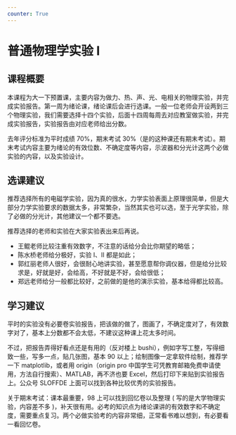 ```yaml
---
counter: True
---
```


# 普通物理学实验 Ⅰ

## 课程概要
本课程为大一下预置课，主要内容为做力、热、声、光、电相关的物理实验，并完成实验报告。第一周为绪论课，绪论课后会进行选课。一般一位老师会开设两到三个物理实验，我们需要选择十四个实验，后面十四周每周去对应教室做实验，并完成实验报告，实验报告由对应老师给出分数。

去年评分标准为平时成绩 70%，期末考试 30%（是的这种课还有期末考试）。期末考试内容主要为绪论的有效位数、不确定度等内容，示波器和分光计这两个必做实验的内容，以及实验设计。

## 选课建议
推荐选择所有的电磁学实验，因为真的很水，力学实验表面上原理很简单，但是大部分力学实验要求的数据太多，非常繁杂，当然其实也可以选，至于光学实验，除了必做的分光计，其他建议一个都不要选。

推荐选择的老师和实验在大家实验表出来后再说。

- 王鲲老师比较注重有效数字，不注意的话给分会比你期望的略低；
- 陈水桥老师给分极好，实验 Ⅰ、Ⅱ 都是如此；
- 郭红丽老师人很好，会很耐心地讲实验，甚至愿意帮你调仪器，但是给分比较求是，好就是好，会给高，不好就是不好，会给很低；
- 郑远老师给分一般都比较好，之前做的是他的演示实验，基本给得都比较高。

## 学习建议
平时的实验没有必要卷实验报告，把该做的做了，图画了，不确定度对了，有效数字对了，基本上分数都不会太低，不建议这种课上花太多时间。

不过，把报告弄得好看点还是有用的（反对楼上 bushi），例如字写工整，写得细致一些，写多一点，贴几张图，基本 90 以上；绘制图像一定拿软件绘制，推荐学一下 matplotlib，或者用 origin（origin pro 中国学生可凭教育邮箱免费申请使用，方法自行搜索）、MATLAB，再不济也要 Excel，然后打印下来贴到实验报告上。公众号 SLOFFDE 上面可以找到各种比较优秀的实验报告。

关于期末考试：课本最重要，98 上可以找到回忆卷以及整理 ( 写的是大学物理实验，内容差不多 )，补天很有用。必考的知识点为绪论课讲的有效数字和不确定度，需要重点复习。两个必做实验考的内容非常细，正常看书难以想到，有必要看一看回忆卷。
